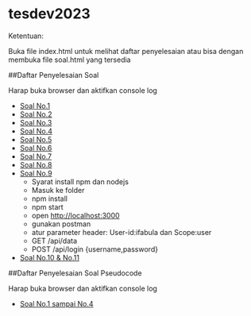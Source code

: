 # tesdev2023
 
Ketentuan:

Buka file index.html untuk melihat daftar penyelesaian atau bisa dengan membuka file soal.html yang tersedia


##Daftar Penyelesaian Soal
    <p>Harap buka browser dan aktifkan console log</p>
    <ul>
        <li><a href="soal1.html">Soal No.1</a></li>
        <li><a href="soal2.html">Soal No.2</a></li>
        <li><a href="soal3.html">Soal No.3</a></li>
        <li><a href="soal4.html">Soal No.4</a></li>
        <li><a href="soal5.html">Soal No.5</a></li>
        <li><a href="soal6.html">Soal No.6</a></li>
        <li><a href="soal7.html">Soal No.7</a></li>
        <li><a href="soal8_testdebug.html">Soal No.8</a></li>
        <li><a href="#">Soal No.9</a>
            <ul>
                <li>Syarat install npm dan nodejs</li>
                <li>Masuk ke folder</li>
                <li>npm install</li>
                <li>npm start</li>
                <li>open <a href="http://localhost:3000" target="_blank">http://localhost:3000</a></li>
                <li>gunakan postman</li>
                <li>atur parameter header: User-id:ifabula dan Scope:user</li>
                <li>GET /api/data</li>
                <li>POST /api/login {username,password}</li>
            </ul>
        </li>
        <li><a href="soal10_11.html">Soal No.10 & No.11</a></li>
    </ul>

##Daftar Penyelesaian Soal Pseudocode
    <p>Harap buka browser dan aktifkan console log</p>
    <ul>
        <li><a href="soal_pseudocode.html">Soal No.1 sampai No.4</a>
    </li>
    </ul>
